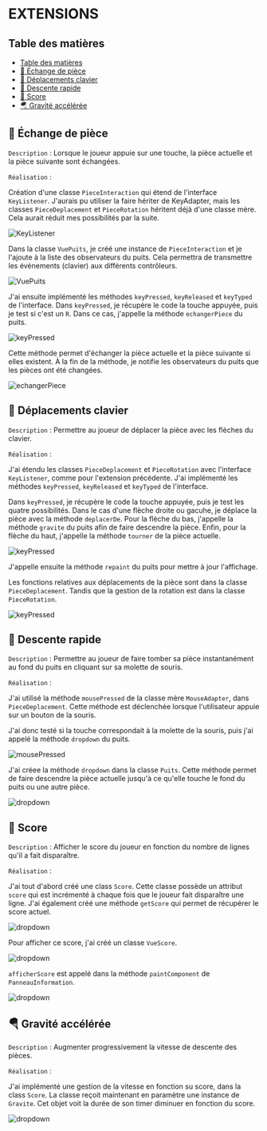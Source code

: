 # EXTENSIONS

## Table des matières


  - [Table des matières](#table-des-matières)
  - [🧩 Échange de pièce](#-échange-de-pièce)
  - [🎹 Déplacements clavier](#-déplacements-clavier)
  - [🌠 Descente rapide](#-descente-rapide)
  - [💎 Score](#-score)
  - [🪂 Gravité accélérée](#-gravité-accélérée)



## 🧩 Échange de pièce

`Description` : Lorsque le joueur appuie sur une touche, la pièce actuelle et la pièce suivante sont échangées.

`Réalisation` :

Création d'une classe `PieceInteraction` qui étend de l'interface `KeyListener`. J'aurais pu utiliser la faire hériter de KeyAdapter, mais les classes `PieceDeplacement` et `PieceRotation` héritent déjà d'une classe mère. Cela aurait réduit mes possibilités par la suite.

![KeyListener](images/key-listener.png)

Dans la classe `VuePuits`, je créé une instance de `PieceInteraction` et je l'ajoute à la liste des observateurs du puits. Cela permettra de transmettre les événements (clavier) aux différents contrôleurs.

![VuePuits](images/vue-puits-listeners.png)

J'ai ensuite implémenté les méthodes `keyPressed`, `keyReleased` et `keyTyped` de l'interface.
Dans `keyPressed`, je récupère le code la touche appuyée, puis je test si c'est un `R`. Dans ce cas, j'appelle la méthode `echangerPiece` du puits.

![keyPressed](images/key-pressed.png)

Cette méthode permet d'échanger la pièce actuelle et la pièce suivante si elles existent.
À la fin de la méthode, je notifie les observateurs du puits que les pièces ont été changées.

![echangerPiece](images/echanger-piece.png)



## 🎹 Déplacements clavier

`Description` : Permettre au joueur de déplacer la pièce avec les flèches du clavier.

`Réalisation` :

J'ai étendu les classes `PieceDeplacement` et `PieceRotation` avec l'interface `KeyListener`, comme pour l'extension précédente. J'ai implémenté les méthodes `keyPressed`, `keyReleased` et `keyTyped` de l'interface.

Dans `keyPressed`, je récupère le code la touche appuyée, puis je test les quatre possibilités. Dans le cas d'une flèche droite ou gacuhe, je déplace la pièce avec la méthode `deplacerDe`. Pour la flèche du bas, j'appelle la méthode `gravite` du puits afin de faire descendre la pièce. Enfin, pour la flèche du haut, j'appelle la méthode `tourner` de la pièce actuelle.

![keyPressed](images/key-pressed-deplacement.png)

J'appelle ensuite la méthode `repaint` du puits pour mettre à jour l'affichage.

Les fonctions relatives aux déplacements de la pièce sont dans la classe `PieceDeplacement`. Tandis que la gestion de la rotation est dans la classe `PieceRotation`.

![keyPressed](images/key-pressed-rotation.png)



## 🌠 Descente rapide

`Description` : Permettre au joueur de faire tomber sa pièce instantanément au fond du puits en cliquant sur sa molette de souris.

`Réalisation` :

J'ai utilisé la méthode `mousePressed` de la classe mère `MouseAdapter`, dans `PieceDeplacement`. Cette méthode est déclenchée lorsque l'utilisateur appuie sur un bouton de la souris.

J'ai donc testé si la touche correspondait à la molette de la souris, puis j'ai appelé la méthode `dropdown` du puits.

![mousePressed](images/mouse-pressed.png)

J'ai créee la méthode `dropdown` dans la classe `Puits`. Cette méthode permet de faire descendre la pièce actuelle jusqu'à ce qu'elle touche le fond du puits ou une autre pièce.

![dropdown](images/dropdown.png)



## 💎 Score

`Description` : Afficher le score du joueur en fonction du nombre de lignes qu'il a fait disparaître.

`Réalisation` :

J'ai tout d'abord créé une class `Score`. Cette classe possède un attribut `score` qui est incrémenté à chaque fois que le joueur fait disparaître une ligne. J'ai également créé une méthode `getScore` qui permet de récupérer le score actuel.

![dropdown](images/class-score-min.png)

Pour afficher ce score, j'ai créé un classe `VueScore`.

![dropdown](images/class-vue-score.png)

`afficherScore` est appelé dans la méthode `paintComponent` de `PanneauInformation`.

![dropdown](images/class-vue-score-paint-component.png)



## 🪂 Gravité accélérée

`Description` : Augmenter progressivement la vitesse de descente des pièces.

`Réalisation` :

J'ai implémenté une gestion de la vitesse en fonction su score, dans la class `Score`. La classe reçoit maintenant en paramètre une instance de `Gravite`. Cet objet voit la durée de son timer diminuer en fonction du score.

![dropdown](images/class-score.png)